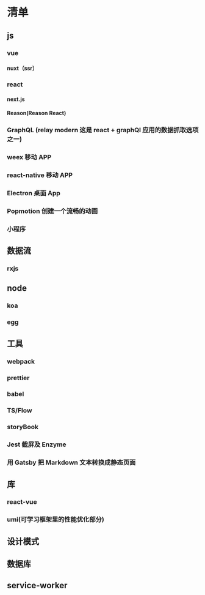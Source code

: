 # 清单

## js

### vue

#### nuxt（ssr）

### react

#### next.js

#### Reason(Reason React)

### GraphQL (relay modern 这是 react + graphQl 应用的数据抓取选项之一)

### weex 移动 APP

### react-native 移动 APP

### Electron 桌面 App

### Popmotion 创建一个流畅的动画

### 小程序

## 数据流

### rxjs

## node

### koa

### egg

## 工具

### webpack

### prettier

### babel

### TS/Flow

### storyBook

### Jest 截屏及 Enzyme

### 用 Gatsby 把 Markdown 文本转换成静态页面

## 库

### react-vue

### umi(可学习框架里的性能优化部分)

## 设计模式

## 数据库

## service-worker
